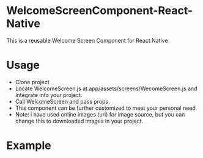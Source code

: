 # WelcomeScreenComponent-React-Native

This is a reusable Welcome Screen Component for React Native


# Usage
* Clone project
* Locate WelcomeScreen.js at app/assets/screens/WecomeScreen.js and integrate into your project.
* Call WelcomeScreen and pass props.
* This component can be further customized to meet your personal need.
* Note: i have used online images (uri) for image source, but you can change this to downloaded images in your project.

# Example

<WelcomeScreen />


